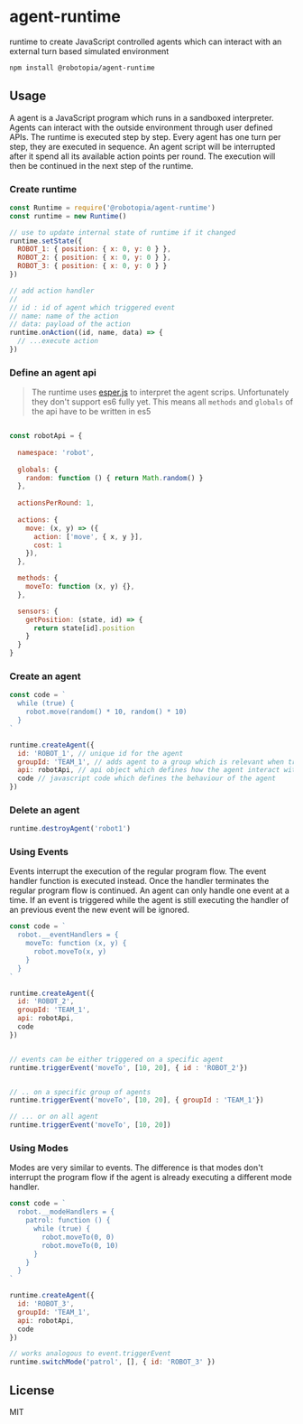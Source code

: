 # agent-runtime

runtime to create JavaScript controlled agents which can interact with an external turn based simulated environment

```bash
npm install @robotopia/agent-runtime
```

## Usage

A agent is a JavaScript program which runs in a sandboxed interpreter. Agents can interact with the outside environment
through user defined APIs. The runtime is executed step by step. Every agent has one turn per step, they are executed
in sequence. An agent script will be interrupted after it spend all its available action points per round. The execution will
then be continued in the next step of the runtime.

### Create runtime

```JavaScript
const Runtime = require('@robotopia/agent-runtime')
const runtime = new Runtime()

// use to update internal state of runtime if it changed
runtime.setState({
  ROBOT_1: { position: { x: 0, y: 0 } },
  ROBOT_2: { position: { x: 0, y: 0 } },  
  ROBOT_3: { position: { x: 0, y: 0 } }
})

// add action handler
//
// id : id of agent which triggered event
// name: name of the action
// data: payload of the action
runtime.onAction((id, name, data) => {
  // ...execute action
})
```

### Define an agent api

> The runtime uses [esper.js](https://github.com/codecombat/esper.js) to interpret the agent scrips. Unfortunately they
> don't support es6 fully yet. This means all `methods` and `globals` of the api have to be written in es5

```JavaScript

const robotApi = {
  
  namespace: 'robot',
  
  globals: {
    random: function () { return Math.random() }
  },
  
  actionsPerRound: 1,
  
  actions: {
    move: (x, y) => ({
      action: ['move', { x, y }],
      cost: 1
    }),
  },

  methods: {
    moveTo: function (x, y) {},
  },

  sensors: {
    getPosition: (state, id) => {
      return state[id].position
    }
  }
}

```

### Create an agent

```JavaScript
const code = `  
  while (true) {
    robot.move(random() * 10, random() * 10)
  }
`

runtime.createAgent({
  id: 'ROBOT_1', // unique id for the agent
  groupId: 'TEAM_1', // adds agent to a group which is relevant when triggering events
  api: robotApi, // api object which defines how the agent interact with its environment
  code // javascript code which defines the behaviour of the agent 
})    

```

### Delete an agent

```Javascript
runtime.destroyAgent('robot1')

```

### Using Events

Events interrupt the execution of the regular program flow. The event handler function is executed instead. Once the 
handler terminates the regular program flow is continued. An agent can only handle one event at a time. If an event is 
triggered while the agent is still executing the handler of an previous event the new event will be ignored.

```JavaScript
const code = `
  robot.__eventHandlers = {
    moveTo: function (x, y) {
      robot.moveTo(x, y)
    }
  }
`

runtime.createAgent({
  id: 'ROBOT_2',
  groupId: 'TEAM_1',
  api: robotApi,
  code
})


// events can be either triggered on a specific agent 
runtime.triggerEvent('moveTo', [10, 20], { id : 'ROBOT_2'})


// .. on a specific group of agents
runtime.triggerEvent('moveTo', [10, 20], { groupId : 'TEAM_1'})

// ... or on all agent
runtime.triggerEvent('moveTo', [10, 20])
```

### Using Modes

Modes are very similar to events. The difference is that modes don't interrupt the program flow if the agent is already
executing a different mode handler.

```JavaScript
const code = `
  robot.__modeHandlers = {
    patrol: function () {
      while (true) {
        robot.moveTo(0, 0)
        robot.moveTo(0, 10)
      }
    }
  }
`

runtime.createAgent({
  id: 'ROBOT_3',
  groupId: 'TEAM_1',
  api: robotApi,
  code
})

// works analogous to event.triggerEvent
runtime.switchMode('patrol', [], { id: 'ROBOT_3' })
```

## License 

MIT
